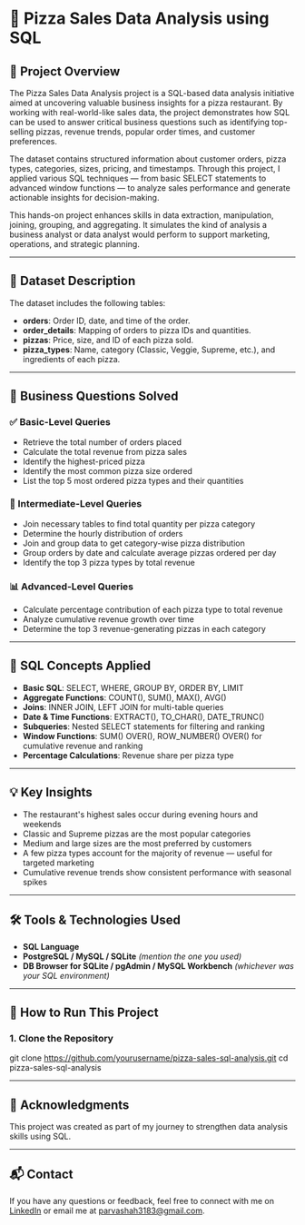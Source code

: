 # 🍕 Pizza Sales Data Analysis using SQL

## 📌 Project Overview

The Pizza Sales Data Analysis project is a SQL-based data analysis initiative aimed at uncovering valuable business insights for a pizza restaurant. By working with real-world-like sales data, the project demonstrates how SQL can be used to answer critical business questions such as identifying top-selling pizzas, revenue trends, popular order times, and customer preferences.

The dataset contains structured information about customer orders, pizza types, categories, sizes, pricing, and timestamps. Through this project, I applied various SQL techniques — from basic SELECT statements to advanced window functions — to analyze sales performance and generate actionable insights for decision-making.

This hands-on project enhances skills in data extraction, manipulation, joining, grouping, and aggregating. It simulates the kind of analysis a business analyst or data analyst would perform to support marketing, operations, and strategic planning.

---

## 📂 Dataset Description

The dataset includes the following tables:

- **orders**: Order ID, date, and time of the order.
- **order_details**: Mapping of orders to pizza IDs and quantities.
- **pizzas**: Price, size, and ID of each pizza sold.
- **pizza_types**: Name, category (Classic, Veggie, Supreme, etc.), and ingredients of each pizza.

---

## 🎯 Business Questions Solved

### ✅ Basic-Level Queries
- Retrieve the total number of orders placed
- Calculate the total revenue from pizza sales
- Identify the highest-priced pizza
- Identify the most common pizza size ordered
- List the top 5 most ordered pizza types and their quantities

### 🔄 Intermediate-Level Queries
- Join necessary tables to find total quantity per pizza category
- Determine the hourly distribution of orders
- Join and group data to get category-wise pizza distribution
- Group orders by date and calculate average pizzas ordered per day
- Identify the top 3 pizza types by total revenue

### 📊 Advanced-Level Queries
- Calculate percentage contribution of each pizza type to total revenue
- Analyze cumulative revenue growth over time
- Determine the top 3 revenue-generating pizzas in each category

---

## 🧠 SQL Concepts Applied

- **Basic SQL**: SELECT, WHERE, GROUP BY, ORDER BY, LIMIT
- **Aggregate Functions**: COUNT(), SUM(), MAX(), AVG()
- **Joins**: INNER JOIN, LEFT JOIN for multi-table queries
- **Date & Time Functions**: EXTRACT(), TO_CHAR(), DATE_TRUNC()
- **Subqueries**: Nested SELECT statements for filtering and ranking
- **Window Functions**: SUM() OVER(), ROW_NUMBER() OVER() for cumulative revenue and ranking
- **Percentage Calculations**: Revenue share per pizza type

---

## 💡 Key Insights

- The restaurant's highest sales occur during evening hours and weekends
- Classic and Supreme pizzas are the most popular categories
- Medium and large sizes are the most preferred by customers
- A few pizza types account for the majority of revenue — useful for targeted marketing
- Cumulative revenue trends show consistent performance with seasonal spikes

---

## 🛠 Tools & Technologies Used

- **SQL Language**
- **PostgreSQL / MySQL / SQLite** *(mention the one you used)*
- **DB Browser for SQLite / pgAdmin / MySQL Workbench** *(whichever was your SQL environment)*

---

## 🚀 How to Run This Project

### 1. **Clone the Repository**


git clone https://github.com/yourusername/pizza-sales-sql-analysis.git
cd pizza-sales-sql-analysis

---

## 🤝 Acknowledgments

This project was created as part of my journey to strengthen data analysis skills using SQL.

---

## 📬 Contact

If you have any questions or feedback, feel free to connect with me on [LinkedIn]( https://www.linkedin.com/in/parvashah3183) or email me at parvashah3183@gmail.com.
